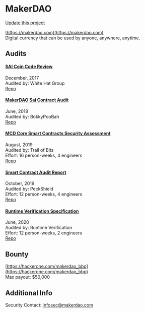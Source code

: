 
# MakerDAO

[Update this project](https://github.com/ConsenSys/blockchainSecurityDB/edit/master/projects/makerdao.json)
  
[https://makerdao.com](https://makerdao.com)<br>
Digital currency that can be used by anyone, anywhere, anytime.


## Audits



#### [SAI Coin Code Review](https://makerdao.com/saiCodeReview/SAI%20Coin%20Code%20Review_v1_3.pdf)

December, 2017<br>
Audited by: White Hat Group<br>
[Repo](https://github.com/makerdao/sai)<br>
      


#### [MakerDAO Sai Contract Audit](https://github.com/bokkypoobah/MakerDAOSaiContractAudit/tree/master/audit)

June, 2018<br>
Audited by: BokkyPooBah<br>
[Repo](https://github.com/makerdao/sai)<br>
      


#### [MCD Core Smart Contracts Security Assessment](https://github.com/makerdao/mcd-security/blob/master/Audit%20Reports/TOB_MakerDAO_Final_Report.pdf)

August, 2019<br>
Audited by: Trail of Bits<br>Effort: 16 person-weeks, 4 engineers<br>
[Repo](https://github.com/makerdao/dss)<br>
      


#### [Smart Contract Audit Report](https://github.com/makerdao/mcd-security/blob/master/Audit%20Reports/PeckShield_Final_Audit_Report.pdf)

October, 2019<br>
Audited by: PeckShield<br>Effort: 12 person-weeks, 4 engineers<br>
[Repo](https://github.com/makerdao/dss)<br>
      


#### [Runtime Verification Specification](https://github.com/makerdao/mkr-mcd-spec)

June, 2020<br>
Audited by: Runtime Verification<br>Effort: 12 person-weeks, 2 engineers<br>
[Repo](https://github.com/makerdao/dss)<br>
      

  

## Bounty

[https://hackerone.com/makerdao_bbp](https://hackerone.com/makerdao_bbp)<br>
Max payout: $50,000


## Additional Info

Security Contact: infosec@makerdao.com
